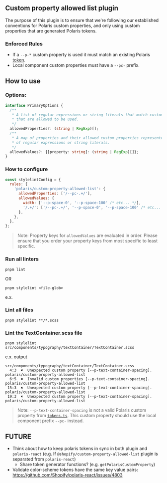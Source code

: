 ## Custom property allowed list plugin

The purpose of this plugin is to ensure that we're following our established conventions for Polaris custom properties, and only using custom properties that are generated Polaris tokens.

### Enforced Rules

- If a `--p-*` custom property is used it must match an existing Polaris [token](/src/tokens/tokens.ts).
- Local component custom properties must have a `--pc-` prefix.

## How to use

### Options:

```ts
interface PrimaryOptions {
  /**
   * A list of regular expressions or string literals that match custom properties
   * that are allowed to be used.
   */
  allowedProperties?: (string | RegExp)[];
  /**
   * A map of properties and their allowed custom properties represented as a list
   * of regular expressions or string literals.
   */
  allowedValues?: {[property: string]: (string | RegExp)[]};
}
```

### How to configure

```js
const stylelintConfig = {
  rules: {
    'polaris/custom-property-allowed-list': {
      allowedProperties: ['/--pc-.+/'],
      allowedValues: {
        width: ['--p-space-0', '--p-space-100' /* etc... */],
        '/.+/': ['/--pc-.+/', '--p-space-0', '--p-space-100' /* etc... */],
      },
    },
  },
};
```

> Note: Property keys for `allowedValues` are evaluated in order. Please ensure that you
> order your property keys from most specific to least specific.

### Run all linters

```
pnpm lint
```

OR

```
pnpm stylelint <file-glob>
```

e.x.

### Lint all files

```
pnpm stylelint **/*.scss
```

### Lint the TextContainer.scss file

```
pnpm stylelint src/components/typography/textContainer/TextContainer.scss
```

e.x. output

```
src/components/typography/textContainer/TextContainer.scss
  4:3  ✖  Unexpected custom property [--p-text-container-spacing].        polaris/custom-property-allowed-list
  6:5  ✖  Invalid custom properties [--p-text-container-spacing].         polaris/custom-property-allowed-list
 15:3  ✖  Unexpected custom property [--p-text-container-spacing].        polaris/custom-property-allowed-list
 19:3  ✖  Unexpected custom property [--p-text-container-spacing].        polaris/custom-property-allowed-list
```

> Note: `--p-text-container-spacing` is not a valid Polaris custom property from [`tokens.ts`](../../../../src/tokens/tokens.ts). This custom property should use the local component prefix `--pc-` instead.

## FUTURE

- Think about how to keep polaris tokens in sync in both plugin and `polaris-react`
  (e.g. If `@shopify/custom-property-allowed-list` plugin is separated from `polaris-react`)
  - Share token generator functions? (e.g. `getPolarisCustomProperty`)
- Validate color-scheme tokens have the same key value pairs: https://github.com/Shopify/polaris-react/issues/4803
